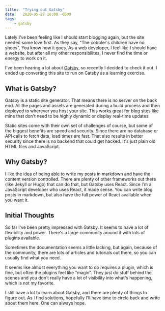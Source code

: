 ```yaml
---
title:  "Trying out Gatsby"
date:   2020-05-27 16:00 -0600
tags:
    - gatsby
---
```


Lately I've been feeling like I should start blogging again, but the site needed some love first. As they say, "The cobbler's children have no shoes". You know how it goes. As a web developer, I feel like I should have a website, but after all my other responsibilites, I never find the time or energy to work on it.

I've been hearing a lot about <a href="https://www.gatsbyjs.org" target="_blank">Gatsby</a>, so recently I decided to check it out. I ended up converting this site to run on Gatsby as a learning exercise.

## What is Gatsby?

Gatsby is a static site generator. That means there is no server on the back end. All the pages and assets are generated during a build process and then deployed to wherever you host your site. This works great for blog sites like mine that don't need to be highly dynamic or display real-time updates.

Static sites come with their own set of challenges of course, but some of the biggest benefits are speed and security. Since there are no database or API calls to fetch data, load times are fast. That also results in better security since there is no backend that could get hacked. It's just plain old HTML files and JavaScript.

## Why Gatsby?

 I like the idea of being able to write my posts in markdown and have the content version controlled. There are plenty of other frameworks out there (like Jekyll or Hugo) that can do that, but Gatsby uses React. Since I'm a JavaScript developer who uses React, it made sense. You can write blog posts in markdown, but also have the full power of React available when you want it.

## Initial Thoughts

So far I've been pretty impressed with Gatsby. It seems to have a lot of flexibility and power. There's a large community around it with lots of plugins available.

Sometimes the documentation seems a little lacking, but again, because of the community, there are lots of articles and tutorials out there, so you can usually find what you need.

It seems like almost everything you want to do requires a plugin, which is fine, but often the plugins feel like "magic". They just do stuff behind the scenes and you don't really have a lot of visibility into what's happening, which is not my favorite.

I still have a lot to learn about Gatsby, and there are plenty of things to figure out. As I find solutions, hopefully I'll have time to circle back and write about them here. One can always hope.
